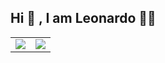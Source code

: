 
<h2>Hi 👋 , I am Leonardo 👨‍💻 </h2> 
<table>
  <td>
      <img src="https://img.shields.io/badge/LinkedIn-0077B5?style=for-the-badge&logo=linkedin&logoColor=white">
  </td>
  <td>
      <img src="https://img.shields.io/badge/Instagram-E4405F?style=for-the-badge&logo=instagram&logoColor=white">
   </td>
  </td>
 </table>
